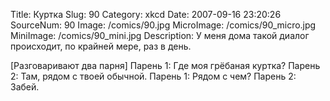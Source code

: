 Title: Куртка 
Slug: 90 
Category: xkcd 
Date: 2007-09-16 23:20:26 
SourceNum: 90 
Image: /comics/90.jpg 
MicroImage: /comics/90_micro.jpg 
MiniImage: /comics/90_mini.jpg 
Description: У меня дома такой диалог происходит, по крайней мере, раз в день. 

[Разговаривают два парня]
Парень 1: Где моя грёбаная куртка?
Парень 2: Там, рядом с твоей обычной.
Парень 1: Рядом с чем?
Парень 2: Забей.